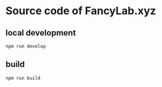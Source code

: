 # Source code of FancyLab.xyz
## local development
`` npm run develop ``
## build
`` npm run build ``
